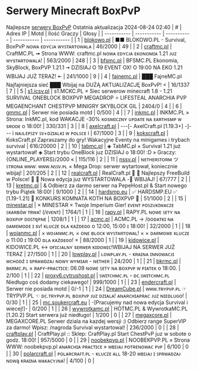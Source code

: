 
# Serwery Minecraft BoxPvP
Najlepsze [serwery BoxPvP](https://mcserwery.pl/serwery/minecraft/tryb/BoxPvP)
Ostatnia aktualizacja 2024-08-24 02:40
| # | Adres IP | Motd | Ilość Graczy | Głosy |
| ----------- | ----------- | ----------- | ----------- | ----------- |
| 1 | 	[blokowo.pl](https://mcserwery.pl/serwery/minecraft/98/) | ■■ BLOKOWO.PL - Survival, BoxPvP ɴᴏᴡᴀ ᴇᴅʏᴄᴊᴀ ᴡʏꜱᴛᴀʀᴛᴏᴡᴀʟᴀ | 46/2000 | 49 |
| 2 | 	[craftmc.pl](https://mcserwery.pl/serwery/minecraft/87/) | CraftMC.PL ➟ Strona WWW: craftmc.pl ɴᴏᴡᴀ ᴇᴅʏᴄᴊᴀ ᴇᴋᴏɴᴏᴍɪᴀ 1.21 ᴊᴜᴢ ᴡʏѕᴛᴀʀᴛᴏᴡᴀʟᴀ! | 563/2000 | 248 |
| 3 | 	[bfsmc.pl](https://mcserwery.pl/serwery/minecraft/2/) | BFSMC.PL  Ekonomia, SkyBlock, BoxPVP  1.21.1 🠆 DZISIAJ O 19 EVENT OX! O 19:00 NA EKO 1.21 WBIJAJ JUŻ TERAZ! 🠄 | 241/1000 | 9 |
| 4 | 	[fajnemc.pl](https://mcserwery.pl/serwery/minecraft/100/) | ███ FajneMC.pl  Najfajniejsza sieć ███ Wbijaj na DUŻĄ AKTUALIZACJĘ BoxPvP! < | 16/1337 | 7 |
| 5 | 	[s1.icsv.pl](https://mcserwery.pl/serwery/minecraft/286/) |  s1.MCKC.PL × Siec serwerow minecraft 1.8 - 1.21 SURVIVAL  ONEBLOCK  BOXPVP  MEGADROP  ⭐ LIFESTEAL  ANARCHIA  PVP  MEGAENCHANT  CHESTPVP  MINIGRY  SKYBLOCK  GIL | 2404/0 | 4 |
| 6 | 	[gmmc.pl](https://mcserwery.pl/serwery/minecraft/292/) | Serwer nie posiada motd | 0/500 | 4 |
| 7 | 	[inkmc.pl](https://mcserwery.pl/serwery/minecraft/15/) | INKMC.PL » Strona: InkMC.pl, kod WAKACJE -30% ᴋᴏsᴍɪᴄᴢɴʏ ᴜᴘᴅᴀᴛᴇ ɴᴀ ᴇᴀʀᴛʜsᴍᴘ ᴡ sʀᴏᴅᴇ ᴏ 18:00! | 330/331 | 3 |
| 8 | 	[axelcraft.pl](https://mcserwery.pl/serwery/minecraft/223/) | ---[- AxelCraft.pl [1.19.3+] -]--- i ɴᴀᴊʟᴇᴘꜱᴢʏ ꜱᴠ+ᴅᴢɪᴀʟᴋɪ ᴡ ᴘᴏʟꜱᴄᴇ i | 67/1000 | 3 |
| 9 | 	[kokscraft.pl](https://mcserwery.pl/serwery/minecraft/1/) | KoksCraft.pl  Zapraszamy do gry! Wakacyjne Eventy na minigames i trybach survival | 616/20000 | 2 |
| 10 | 	[tabmc.pl](https://mcserwery.pl/serwery/minecraft/3/) | ◈ TabMC.pl × Survival 1.21 już wystartował!  ◈ Start trybu OneBlock juz DZISIAJ o 18:00! :D » Graczy: {ONLINE_PLAYERS}/2000 « | 115/116 | 2 |
| 11 | 	[nssv.pl](https://mcserwery.pl/serwery/minecraft/4/) | ɴᴇᴛʜᴇʀꜱᴛᴏʀᴍ ツ ꜱᴛʀᴏɴᴀ ᴡᴡᴡ: ᴡᴡᴡ.ɴꜱꜱᴠ.ᴘʟ × Mega Drop: serwer wytartował, koniecznie wbijaj! | 201/205 | 2 |
| 12 | 	[realcraft.pl](https://mcserwery.pl/serwery/minecraft/63/) | RealCraft.pl   Najlepszy FreeBuild w Polsce!   Nowa edycja juz WYSTARTOWALA - WBIJAJ! | 67/777 | 2 |
| 13 | 	[kretmc.pl](https://mcserwery.pl/serwery/minecraft/182/) | & Odbierz za darmo serwer na PepeHost.pl & Start nowego trybu Piątek 18:00! | 9/1000 | 2 |
| 14 | 	[hardsmp.eu](https://mcserwery.pl/serwery/minecraft/621/) | ✅ HARDSMP.EU ✅ [1.19-1.21] 🌌 KONKURS KOMNATA KOTH NA BOXPVP 🌌 | 51/1000 | 2 |
| 15 | 	[minestar.pl](https://mcserwery.pl/serwery/minecraft/23/) | × MINESTAR × Twoje Imperium Gier! ᴇᴠᴇɴᴛ ᴘᴏꜱᴢᴜᴋɪᴡᴀᴄᴢᴇ ꜱᴋᴀʀʙóᴡ ᴛʀᴡᴀ! (/ᴇᴠᴇɴᴛ) | 1764/1 | 1 |
| 16 | 	[rapy.pl](https://mcserwery.pl/serwery/minecraft/160/) | RAPY.PL ɴᴏᴡᴇ ꜱᴇᴛʏ ɴᴀ ʙᴏxᴘᴠᴘ ᴅᴏꜱᴛęᴘɴᴇ | 1208/1 | 1 |
| 17 | 	[acmc.pl](https://mcserwery.pl/serwery/minecraft/220/) |  ACMC.PL → /ᴅᴏᴅᴀᴛᴋɪ ɴᴀ ɢᴀᴍᴇᴍᴏᴅᴇ ɪ sᴠ!  ᴋʟᴜᴄᴢᴇ ᴅʟᴀ ᴋᴀżᴅᴇɢᴏ ᴏ 12:00, 15:00 ɪ 18:00! | 32/2000 | 1 |
| 18 | 	[wojanmc.pl](https://mcserwery.pl/serwery/minecraft/267/) | × ᴡᴏᴊᴀɴᴍᴄ.ᴘʟ × ᴏɴᴇ ʙʟᴏᴄᴋ ᴡʏꜱᴛᴀʀᴛᴏᴡᴀʟ! × × ᴅᴀʀᴍᴏᴡᴇ ᴋʟᴜᴄᴢᴇ ᴏ 11:00 ɪ 19:00 ᴅʟᴀ ᴋᴀżᴅᴇɢᴏ! × | 88/2000 | 1 |
| 19 | 	[kidowice.pl](https://mcserwery.pl/serwery/minecraft/272/) | KIDOWICE.PL ↔ ᴏғɪᴄᴊᴀʟɴʏ sᴇʀᴡᴇʀ ᴋɪᴅᴏᴡɪᴄ!WBIJAJ NA SERWER JUŻ TERAZ | 27/1500 | 1 |
| 20 | 	[lowplay.pl](https://mcserwery.pl/serwery/minecraft/378/) | ʟᴏᴡᴘʟᴀʏ.ᴘʟ - ᴋʀᴀɪɴᴀ ɪɴɴᴏᴡᴀᴄᴊɪ ᴡᴄʜᴏᴅź ɪ sᴘʀᴀᴡᴅᴢᴀᴊ ɴᴏᴡʏ ᴡʏᴍɪᴀʀ - ɴᴇᴛʜᴇʀ | 24/200 | 1 |
| 21 | 	[bkrmc.pl](https://mcserwery.pl/serwery/minecraft/432/) | ʙᴋʀᴍᴄ.ᴘʟ × ʀᴀᴘʏ-ᴘʀᴀᴄᴛɪᴄᴇ: 06.09 ɴᴏᴡᴇ ꜱᴇᴛʏ ɴᴀ ʙᴏxᴘᴠᴘ ᴡ ᴘɪᴀᴛᴇᴋ ᴏ 18:00. | 2/100 | 1 |
| 22 | 	[proxy6.cytrushost.pl](https://mcserwery.pl/serwery/minecraft/743/) | ꜱᴡɪᴛᴄʜᴍᴄ.ᴘʟ・ᴅᴄ.ꜱᴡɪᴛᴄʜᴍᴄ.ᴘʟ Niedługo coś dodamy ciekawego! | 999/1000 | 1 |
| 23 | 	[endercraft.pl](https://mcserwery.pl/serwery/minecraft/58/) | Serwer nie posiada motd | 0/-1 | 1 |
| 24 | 	[DreamCube.pl](https://mcserwery.pl/serwery/minecraft/240/) | ᴡᴡᴡ.ᴛʀʏᴘᴠᴘ.ᴘʟ ☞ TRYPVP.PL ☜ ᴅᴄ.ᴛʀʏᴘᴠᴘ.ᴘʟ ʙᴏхᴘᴠᴘ ᴊᴜᴢ ᴅᴢɪᴀʟᴀ!  ᴀɴᴀʀᴄʜɪᴀᴘʀᴀᴄ ᴊᴜᴢ ɴɪᴇᴅʟᴜɢᴏ! | 0/30 | 1 |
| 25 | 	[mc.soukercraft.eu](https://mcserwery.pl/serwery/minecraft/533/) | -[Pracujemy nad nowa edycja Survival i wiecej!]- | 0/200 | 1 |
| 26 | 	[wywrotkamc.pl](https://mcserwery.pl/serwery/minecraft/6/) | HOTMC.PL & WywrotkaMC.PL [1.20.2] Start serwera już niedługo! | 1/200 | 0 |
| 27 | 	[megaxcore.pl](https://mcserwery.pl/serwery/minecraft/7/) | MEGAXCORE.PL Serwer dziala na kazdej wersji :) Odbierz range SuperVIP za darmo! Wpisz: /nagroda  Survival wystartowal! | 236/2000 | 0 |
| 28 | 	[craftplay.pl](https://mcserwery.pl/serwery/minecraft/25/) | CraftPlay.pl :: Sklep: CraftPlay.pl Start ChestPvP juz w sobote o godz. 18:00! | 957/5000 | 0 |
| 29 | 	[noobekpvp.pl](https://mcserwery.pl/serwery/minecraft/28/) | NOOBEKPVP.PL » Strona WWW: noobekpvp.pl ᴀɴᴀʀᴄʜɪᴀ ᴘʀᴀᴄᴛɪᴄᴇ » ᴡʙɪᴊᴀᴊ ᴘᴏᴛʀᴇɴᴏᴡᴀᴄ ᴘᴠᴘ | 6/100 | 0 |
| 30 | 	[polarcraft.pl](https://mcserwery.pl/serwery/minecraft/56/) | ᴘᴏʟᴀʀᴄʀᴀꜰᴛ.ᴘʟ - ᴋʟᴜᴄᴢᴇ ᴀʟʟ 18-20 ᴡʙɪᴊᴀᴊ ɪ ꜱᴘʀᴡᴀᴅᴢᴀᴊ ɴᴏᴡą ᴋʀᴀɪɴᴀ ᴡᴀᴋᴀᴄʏᴊɴᴀ! | 4/100 | 0 |
